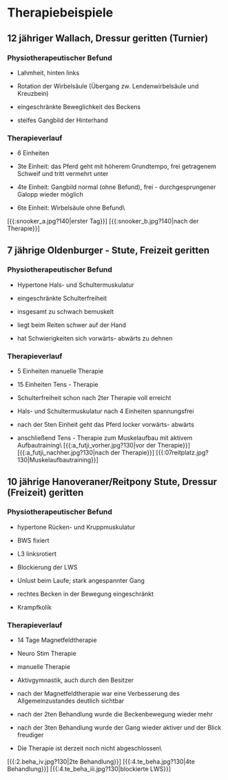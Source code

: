# Therapiebeispiele

## 12 jähriger Wallach, Dressur geritten (Turnier)

### Physiotherapeutischer Befund

*  Lahmheit, hinten links

*  Rotation der Wirbelsäule (Übergang zw. Lendenwirbelsäule und Kreuzbein)

*  eingeschränkte Beweglichkeit des Beckens

*  steifes Gangbild der Hinterhand

### Therapieverlauf

*  6 Einheiten

*  3te Einheit: das Pferd geht mit höherem Grundtempo, frei getragenem Schweif und tritt vermehrt unter

*  4te Einheit: Gangbild normal (ohne Befund), frei - durchgesprungener Galopp wieder möglich

*  6te Einheit: Wirbelsäule ohne Befund\\

[{{:snooker_a.jpg?140|erster Tag}}] 
[{{:snooker_b.jpg?140|nach der Therapie}}]


## 7 jährige Oldenburger - Stute, Freizeit geritten

### Physiotherapeutischer Befund

*  Hypertone Hals- und Schultermuskulatur

*  eingeschränkte Schulterfreiheit

*  insgesamt zu schwach bemuskelt

*  liegt beim Reiten schwer auf der Hand

*  hat Schwierigkeiten sich vorwärts- abwärts zu dehnen

### Therapieverlauf

*  5 Einheiten manuelle Therapie

*  15 Einheiten Tens - Therapie

*  Schulterfreiheit schon nach 2ter Therapie voll erreicht

*  Hals- und Schultermuskulatur nach 4 Einheiten spannungsfrei

*  nach der 5ten Einheit geht das Pferd locker vorwärts- abwärts

*  anschließend Tens - Therapie zum Muskelaufbau mit aktivem Aufbautraining\\
[{{:a_futji_vorher.jpg?130|vor der Therapie}}]
[{{:a_futji_nachher.jpg?130|nach der Therapie}}]
[{{:07reitplatz.jpg?130|Muskelaufbautraining}}]
## 10 jährige Hanoveraner/Reitpony Stute, Dressur (Freizeit) geritten 

### Physiotherapeutischer Befund

*  hypertone Rücken- und Kruppmuskulatur

*  BWS fixiert

*  L3 linksrotiert

*  Blockierung der LWS

*  Unlust beim Laufe; stark angespannter Gang

*  rechtes Becken in der Bewegung eingeschränkt

*  Krampfkolik

### Therapieverlauf

*  14 Tage Magnetfeldtherapie

*  Neuro Stim Therapie

*  manuelle Therapie

*  Aktivgymnastik, auch durch den Besitzer

*  nach der Magnetfeldtherapie war eine Verbesserung des Allgemeinzustandes deutlich sichtbar

*  nach der 2ten Behandlung wurde die Beckenbewegung wieder mehr

*  nach der 3ten Behandlung wurde der Gang wieder aktiver und der Blick freudiger

*  Die Therapie ist derzeit noch nicht abgeschlossen\\

[{{:2.beha_iv.jpg?130|2te Behandlung}}]
[{{:4.te_beha.jpg?130|4te Behandlung}}]
[{{:4.te_beha_iii.jpg?130|blockierte LWS}}]
